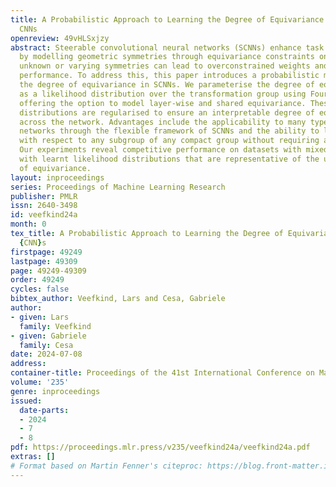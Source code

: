 ```yaml
---
title: A Probabilistic Approach to Learning the Degree of Equivariance in Steerable
  CNNs
openreview: 49vHLSxjzy
abstract: Steerable convolutional neural networks (SCNNs) enhance task performance
  by modelling geometric symmetries through equivariance constraints on weights. Yet,
  unknown or varying symmetries can lead to overconstrained weights and decreased
  performance. To address this, this paper introduces a probabilistic method to learn
  the degree of equivariance in SCNNs. We parameterise the degree of equivariance
  as a likelihood distribution over the transformation group using Fourier coefficients,
  offering the option to model layer-wise and shared equivariance. These likelihood
  distributions are regularised to ensure an interpretable degree of equivariance
  across the network. Advantages include the applicability to many types of equivariant
  networks through the flexible framework of SCNNs and the ability to learn equivariance
  with respect to any subgroup of any compact group without requiring additional layers.
  Our experiments reveal competitive performance on datasets with mixed symmetries,
  with learnt likelihood distributions that are representative of the underlying degree
  of equivariance.
layout: inproceedings
series: Proceedings of Machine Learning Research
publisher: PMLR
issn: 2640-3498
id: veefkind24a
month: 0
tex_title: A Probabilistic Approach to Learning the Degree of Equivariance in Steerable
  {CNN}s
firstpage: 49249
lastpage: 49309
page: 49249-49309
order: 49249
cycles: false
bibtex_author: Veefkind, Lars and Cesa, Gabriele
author:
- given: Lars
  family: Veefkind
- given: Gabriele
  family: Cesa
date: 2024-07-08
address:
container-title: Proceedings of the 41st International Conference on Machine Learning
volume: '235'
genre: inproceedings
issued:
  date-parts:
  - 2024
  - 7
  - 8
pdf: https://proceedings.mlr.press/v235/veefkind24a/veefkind24a.pdf
extras: []
# Format based on Martin Fenner's citeproc: https://blog.front-matter.io/posts/citeproc-yaml-for-bibliographies/
---
```

